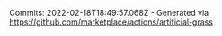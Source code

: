 Commits: 2022-02-18T18:49:57.068Z - Generated via https://github.com/marketplace/actions/artificial-grass
<br>
